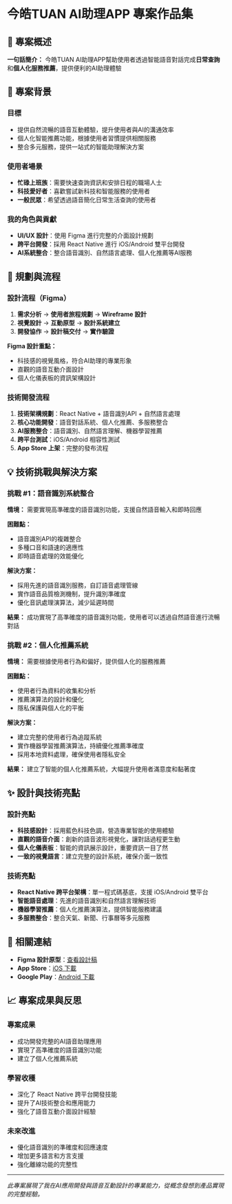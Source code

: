 # 今皓TUAN AI助理APP 專案作品集

## 📱 專案概述
**一句話簡介：** 今皓TUAN AI助理APP幫助使用者透過智能語音對話完成**日常查詢**和**個人化服務推薦**，提供便利的AI助理體驗

## 🎯 專案背景

### 目標
- 提供自然流暢的語音互動體驗，提升使用者與AI的溝通效率
- 個人化智能推薦功能，根據使用者習慣提供相關服務
- 整合多元服務，提供一站式的智能助理解決方案

### 使用者場景
- **忙碌上班族**：需要快速查詢資訊和安排日程的職場人士
- **科技愛好者**：喜歡嘗試新科技和智能服務的使用者
- **一般民眾**：希望透過語音簡化日常生活查詢的使用者

### 我的角色與貢獻
- **UI/UX 設計**：使用 Figma 進行完整的介面設計規劃
- **跨平台開發**：採用 React Native 進行 iOS/Android 雙平台開發
- **AI系統整合**：整合語音識別、自然語言處理、個人化推薦等AI服務

## 🎨 規劃與流程

### 設計流程（Figma）
1. **需求分析** → **使用者旅程規劃** → **Wireframe 設計**
2. **視覺設計** → **互動原型** → **設計系統建立**
3. **開發協作** → **設計稿交付** → **實作驗證**

**Figma 設計重點：**
- 科技感的視覺風格，符合AI助理的專業形象
- 直觀的語音互動介面設計
- 個人化儀表板的資訊架構設計

### 技術開發流程
1. **技術架構規劃**：React Native + 語音識別API + 自然語言處理
2. **核心功能開發**：語音對話系統、個人化推薦、多服務整合
3. **AI服務整合**：語音識別、自然語言理解、機器學習推薦
4. **跨平台測試**：iOS/Android 相容性測試
5. **App Store 上架**：完整的發布流程

## 💡 技術挑戰與解決方案

### 挑戰 #1：語音識別系統整合
**情境：** 需要實現高準確度的語音識別功能，支援自然語音輸入和即時回應

**困難點：**
- 語音識別API的複雜整合
- 多種口音和語速的適應性
- 即時語音處理的效能優化

**解決方案：**
- 採用先進的語音識別服務，自訂語音處理管線
- 實作語音品質檢測機制，提升識別準確度
- 優化音訊處理演算法，減少延遲時間

**結果：** 成功實現了高準確度的語音識別功能，使用者可以透過自然語音進行流暢對話

### 挑戰 #2：個人化推薦系統
**情境：** 需要根據使用者行為和偏好，提供個人化的服務推薦

**困難點：**
- 使用者行為資料的收集和分析
- 推薦演算法的設計和優化
- 隱私保護與個人化的平衡

**解決方案：**
- 建立完整的使用者行為追蹤系統
- 實作機器學習推薦演算法，持續優化推薦準確度
- 採用本地資料處理，確保使用者隱私安全

**結果：** 建立了智能的個人化推薦系統，大幅提升使用者滿意度和黏著度

## ✨ 設計與技術亮點

### 設計亮點
- **科技感設計**：採用藍色科技色調，營造專業智能的使用體驗
- **直觀的語音介面**：創新的語音波形視覺化，讓對話過程更生動
- **個人化儀表板**：智能的資訊展示設計，重要資訊一目了然
- **一致的視覺語言**：建立完整的設計系統，確保介面一致性

### 技術亮點
- **React Native 跨平台架構**：單一程式碼基底，支援 iOS/Android 雙平台
- **智能語音處理**：先進的語音識別和自然語言理解技術
- **機器學習推薦**：個人化推薦演算法，提供智能服務建議
- **多服務整合**：整合天氣、新聞、行事曆等多元服務

## 🔗 相關連結
- **Figma 設計原型**：[查看設計稿](figma連結)
- **App Store**：[iOS 下載](app-store連結)
- **Google Play**：[Android 下載](google-play連結)

## 📈 專案成果與反思

### 專案成果
- 成功開發完整的AI語音助理應用
- 實現了高準確度的語音識別功能
- 建立了個人化推薦系統

### 學習收穫
- 深化了 React Native 跨平台開發技能
- 提升了AI技術整合和應用能力
- 強化了語音互動介面設計經驗

### 未來改進
- 優化語音識別的準確度和回應速度
- 增加更多語言和方言支援
- 強化離線功能的完整性

---

*此專案展現了我在AI應用開發與語音互動設計的專業能力，從概念發想到產品實現的完整經驗。*
